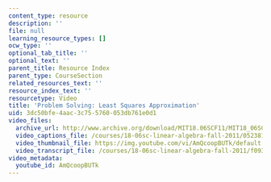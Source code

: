 ```yaml
---
content_type: resource
description: ''
file: null
learning_resource_types: []
ocw_type: ''
optional_tab_title: ''
optional_text: ''
parent_title: Resource Index
parent_type: CourseSection
related_resources_text: ''
resource_index_text: ''
resourcetype: Video
title: 'Problem Solving: Least Squares Approximation'
uid: 3dc50bfe-4aac-3c75-5760-053db761e0d1
video_files:
  archive_url: http://www.archive.org/download/MIT18.06SCF11/MIT18_06SC_110531_B1_300k.mp4
  video_captions_file: /courses/18-06sc-linear-algebra-fall-2011/052381dbfb29511683f9cdd12ca0a913_AmQcoopBUTk.vtt
  video_thumbnail_file: https://img.youtube.com/vi/AmQcoopBUTk/default.jpg
  video_transcript_file: /courses/18-06sc-linear-algebra-fall-2011/f0931a3768f4b043970be18650568e41_AmQcoopBUTk.pdf
video_metadata:
  youtube_id: AmQcoopBUTk
---
```

